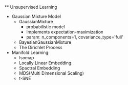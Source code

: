 ** Unsupervised Learning
* Gaussian Mixture Model
  * GaussianMixture 
    * probabilistic model
    * Implements expectation-maximization 
    * param: n_components=1, covariance_type='full' 
  * BayesianGaussianMixture
  * The Dirichlet Process
* Manifold Learning
  * Isomap
  * Locally Linear Embedding
  * Spactral Embedding
  * MDS(Multi Dimensional Scaling)
  * t-SNE
  
